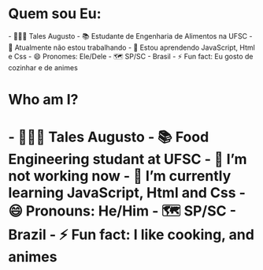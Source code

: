 
<h1>Quem sou Eu:</h1>

<div>
  - 🧔🏾‍♂️ Tales Augusto
  - 📚 Estudante de Engenharia de Alimentos na UFSC
  - 🔭 Atualmente não estou trabalhando
  - 🌱 Estou aprendendo JavaScript, Html e Css
  - 😄 Pronomes: Ele/Dele
  - 🗺️ SP/SC - Brasil
  - ⚡ Fun fact: Eu gosto de cozinhar e de animes
</div>

# 

<h1>Who am I?<h1>
<div>
  - 🧔🏾‍♂️ Tales Augusto
  - 📚 Food Engineering studant at UFSC
  - 🔭 I’m not working now
  - 🌱 I’m currently learning JavaScript, Html and Css
  - 😄 Pronouns: He/Him
  - 🗺️ SP/SC - Brazil
  - ⚡ Fun fact: I like cooking, and animes
</div>

